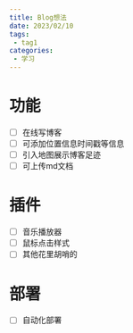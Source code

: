 ```yaml
---
title: Blog想法
date: 2023/02/10
tags:
 - tag1
categories:
 - 学习
---
```


# 功能

- [ ] 在线写博客
- [ ] 可添加位置信息时间戳等信息
- [ ] 引入地图展示博客足迹
- [ ] 可上传md文档

# 插件

- [ ] 音乐播放器
- [ ] 鼠标点击样式
- [ ] 其他花里胡哨的

# 部署

- [ ] 自动化部署

